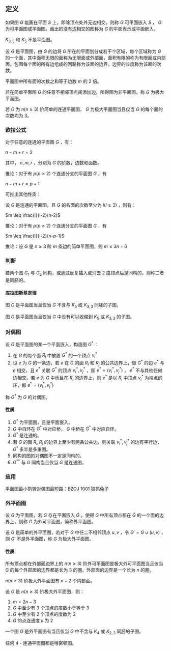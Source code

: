 ## 定义

如果图 $G$ 能画在平面 $S$ 上，即除顶点处外无边相交，则称 $G$ 可平面嵌入 $S$ ， $G$ 为可平面图或平面图。画出的没有边相交的图称为 $G$ 的平面表示或平面嵌入。

 $K_{3,3}$ 和 $K_5$ 不是平面图。

设 $G$ 是平面图，由 $G$ 的边将 $G$ 所在的平面划分成若干个区域，每个区域称为 $G$ 的一个面，其中面积无限的面称为无限面或外部面，面积有限的称为有限面或内部面。包围每个面的所有边组成的回路称为该面的边界，边界的长度称为该面的次数。

平面图中所有面的次数之和等于边数 $m$ 的 2 倍。

若在简单平面图 $G$ 的任意不相邻顶点间添加边，所得图为非平面图，称 $G$ 为极大平面图。

若 $G$ 为 $n (n \geq 3)$ 阶简单的连通平面图， $G$ 为极大平面图当且仅当 $G$ 的每个面的次数均为 3。

### 欧拉公式

对于任意的连通的平面图 $G$ ，有：

 $n-m+r=2$ 

其中， $n, m, r$ ，分别为 $G$ 的阶数，边数和面数。

推论：对于有 $p (p \geq 2)$ 个连通分支的平面图 $G$ ，有

 $n-m+r=p+1$ 

可推出其他性质：

设 $G$ 是连通的平面图，且 $G$ 的各面的次数至少为 $l(l \geq 3)$ ，则有：

 $m \leq \frac{l}{l-2}(n-2)$ 

推论：对于有 $p (p \geq 2)$ 个连通分支的平面图 $G$ ，有

 $m \leq \frac{l}{l-2}(n-p-1)$ 

推论：设 $G$ 是 $n \geq 3$ 阶 $m$ 条边的简单平面图，则 $m \leq 3n-6$ 

### 判断

若两个图 $G_1$ 与 $G_2$ 同构，或通过反复插入或消去 2 度顶点后是同构的，则称二者是同胚的。

#### 库拉图斯基定理

图 $G$ 是平面图当且仅当 $G$ 不含与 $K_5$ 或 $K_{3,3}$ 同胚的子图。

图 $G$ 是平面图当且仅当 $G$ 中没有可以收缩到 $K_5$ 或 $K_{3,3}$ 的子图。

### 对偶图

设 $G$ 是平面图的某一个平面嵌入，构造图 $G^{*}$ ：

1. 在 $G$ 的每个面 $R_i$ 中放置 $G^{*}$ 的一个顶点 $v_i^{*}$ 
2. 设 $e$ 为 $G$ 的一条边，若 $e$ 在 $G$ 的面 $R_i$ 和 $R_j$ 的公共边界上，做 $G^{*}$ 的边 $e^{*}$ 与 $e$ 相交，且 $e^*$ 关联 $G^{*}$ 的顶点 $v_i^*, v_j^*$ ，即 $e^*=(v_i^*, v_j^*)$ ， $e^*$ 不与其他任何边相交。若 $e$ 为 $G$ 中桥且在 $R_i$ 的边界上，则 $e^*$ 是以 $R_i$ 中顶点 $v_i^*$ 为端点的环，即 $e^*=(v_i^*,v_j^*)$ 

称 $G^{*}$ 为 $G$ 的对偶图。

#### 性质

1.  $G^{*}$ 为平面图，且是平面嵌入。
2.  $G$ 中自环在 $G^{*}$ 中对应桥， $G$ 中桥在 $G^{*}$ 中对应自环。
3.  $G^{*}$ 是连通的。
4. 若 $G$ 的面 $R_i, R_j$ 的边界上至少有两条公共边，则关联 $v_i^*, v_j^*$ 的边有平行边， $G^*$ 多半是多重图。
5. 同构的图的对偶图不一定是同构的。
6.  $G^{**}$ 与 $G$ 同构当且仅当 $G$ 是连通图。

### 应用

平面图最小割转对偶图最短路：BZOJ 1001 狼抓兔子

### 外平面图

设 $G$ 为平面图，若 $G$ 存在平面嵌入 $\tilde{G}$ ，使得 $G$ 中所有顶点都在 $\tilde{G}$ 的一个面的边界上，则称 $G$ 为外可平面图，简称外平面图。

设 $G$ 是简单的外平面图，若对于 $G$ 中任二不相邻顶点 $u, v$ ，令 $G'=G \cup (u, v)$ ，则 $G'$ 不是外平面图，称 $G$ 为极大外平面图。

#### 性质

所有顶点都在外部面边界上的 $n (n \geq 3)$ 阶外可平面图是极大外可平面图当且仅当 $G$ 的每个外部面的边界都是长为 3 的圈，外部面的边界是一个长为 $n$ 的圈。

 $n (n \geq 3)$ 阶极大外平面图有 $n-2$ 个内部面。

设 $G$ 是 $n (n \geq 3)$ 阶极大外平面图，则：

1.  $m=2n-3$ 
2.  $G$ 中至少有 3 个顶点的度数小于等于 3
3.  $G$ 中至少有 2 个顶点的度数为 2
4.  $G$ 的点连通度 $\kappa$ 为 2

一个图 $G$ 是外平面图有当且仅当 $G$ 中不含与 $K_4$ 或 $K_{2,3}$ 同胚的子图。

任何 4 - 连通平面图都是哈密顿图。
